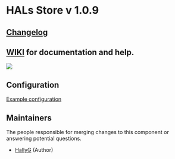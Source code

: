 # HALs Store v 1.0.9
## [Changelog](https://github.com/HallyG/HALs_Store/blob/master/CHANGELOG.md)
## [WIKI](https://github.com/HallyG/HALs_Store/wiki) for documentation and help.

![](http://i.imgur.com/GndRNIe.png)

## Configuration
[Example configuration](https://github.com/HallyG/HALs_Store/wiki/Configuration-Example)


## Maintainers
The people responsible for merging changes to this component or answering potential questions.
* [HallyG](https://github.com/HallyG) (Author)

